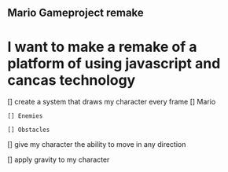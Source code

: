 ## Mario Gameproject remake

# I want to make a remake of a platform of using javascript and cancas technology

[] create a system that draws my character every frame
    [] Mario

    [] Enemies

    [] Obstacles

[] give my character the ability to move in any direction 

[] apply gravity to my character